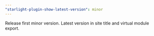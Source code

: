 ```yaml
---
"starlight-plugin-show-latest-version": minor
---
```


Release first minor version. Latest version in site title and virtual module export.
